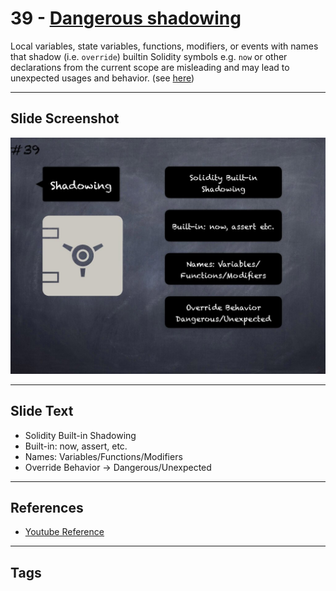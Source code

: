 # 39 - [Dangerous shadowing](Dangerous%20shadowing.md)
Local variables, state variables, functions, modifiers, or events with names that shadow (i.e. `override`) builtin Solidity symbols e.g. `now` or other declarations from the current scope are misleading and may lead to unexpected usages and behavior. (see [here](https://github.com/crytic/slither/wiki/Detector-Documentation#builtin-symbol-shadowing))
___
## Slide Screenshot
![039.jpg](../../images/4.%20Pitfalls%20and%20Best%20Practices%20101/039.jpg)
___
## Slide Text
- Solidity Built-in Shadowing
- Built-in: now, assert, etc.
- Names: Variables/Functions/Modifiers
- Override Behavior -> Dangerous/Unexpected
___
## References
- [Youtube Reference](https://youtu.be/fgXuHaZDenU?t=1449)
___
## Tags